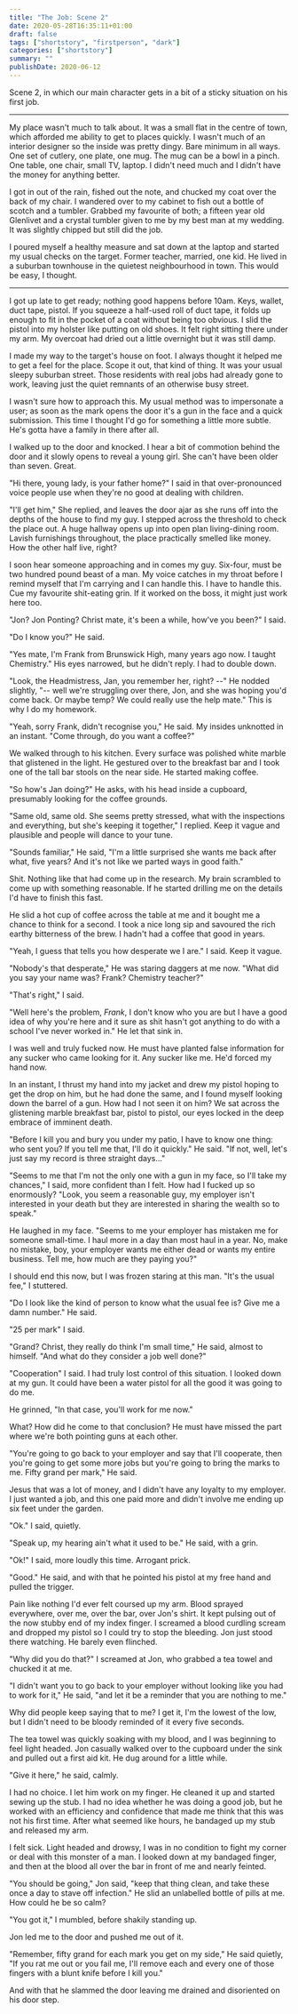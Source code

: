 ```yaml
---
title: "The Job: Scene 2"
date: 2020-05-28T16:35:11+01:00
draft: false
tags: ["shortstory", "firstperson", "dark"]
categories: ["shortstory"]
summary: ""
publishDate: 2020-06-12
---
```


Scene 2, in which our main character gets in a bit of a sticky situation on his first job.

---

<!--more-->

My place wasn't much to talk about. It was a small flat in the centre of town, which afforded me ability to get to places quickly. I wasn't much of an interior designer so the inside was pretty dingy. Bare minimum in all ways. One set of cutlery, one plate, one mug. The mug can be a bowl in a pinch. One table, one chair, small TV, laptop. I didn't need much and I didn't have the money for anything better.

I got in out of the rain, fished out the note, and chucked my coat over the back of my chair. I wandered over to my cabinet to fish out a bottle of scotch and a tumbler. Grabbed my favourite of both; a fifteen year old Glenlivet and a crystal tumbler given to me by my best man at my wedding. It was slightly chipped but still did the job. 

I poured myself a healthy measure and sat down at the laptop and started my usual checks on the target. Former teacher, married, one kid. He lived in a suburban townhouse in the quietest neighbourhood in town. This would be easy, I thought.

---

I got up late to get ready; nothing good happens before 10am. Keys, wallet, duct tape, pistol. If you squeeze a half-used roll of duct tape, it folds up enough to fit in the pocket of a coat without being too obvious. I slid the pistol into my holster like putting on old shoes. It felt right sitting there under my arm. My overcoat had dried out a little overnight but it was still damp.

I made my way to the target's house on foot. I always thought it helped me to get a feel for the place. Scope it out, that kind of thing. It was your usual sleepy suburban street. Those residents with real jobs had already gone to work, leaving just the quiet remnants of an otherwise busy street.

I wasn't sure how to approach this. My usual method was to impersonate a user; as soon as the mark opens the door it's a gun in the face and a quick submission. This time I thought I'd go for something a little more subtle. He's gotta have a family in there after all.

I walked up to the door and knocked. I hear a bit of commotion behind the door and it slowly opens to reveal a young girl. She can't have been older than seven. Great.

"Hi there, young lady, is your father home?" I said in that over-pronounced voice people use when they're no good at dealing with children.

"I'll get him," She replied, and leaves the door ajar as she runs off into the depths of the house to find my guy. I stepped across the threshold to check the place out. A huge hallway opens up into open plan living-dining room. Lavish furnishings throughout, the place practically smelled like money. How the other half live, right?

I soon hear someone approaching and in comes my guy. Six-four, must be two hundred pound beast of a man. My voice catches in my throat before I remind myself that I'm carrying and I can handle this. I have to handle this. Cue my favourite shit-eating grin. If it worked on the boss, it might just work here too. 

"Jon? Jon Ponting? Christ mate, it's been a while, how've you been?" I said.

"Do I know you?" He said.

"Yes mate, I'm Frank from Brunswick High, many years ago now. I taught Chemistry." His eyes narrowed, but he didn't reply. I had to double down.

"Look, the Headmistress, Jan, you remember her, right? --" He nodded slightly, "-- well we're struggling over there, Jon, and she was hoping you'd come back. Or maybe temp? We could really use the help mate." This is why I do my homework.

"Yeah, sorry Frank, didn't recognise you," He said. My insides unknotted in an instant. "Come through, do you want a coffee?"

We walked through to his kitchen. Every surface was polished white marble that glistened in the light. He gestured over to the breakfast bar and I took one of the tall bar stools on the near side. He started making coffee.

"So how's Jan doing?" He asks, with his head inside a cupboard, presumably looking for the coffee grounds.

"Same old, same old. She seems pretty stressed, what with the inspections and everything, but she's keeping it together," I replied. Keep it vague and plausible and people will dance to your tune.

"Sounds familiar," He said, "I'm a little surprised she wants me back after what, five years? And it's not like we parted ways in good faith."

Shit. Nothing like that had come up in the research. My brain scrambled to come up with something reasonable. If he started drilling me on the details I'd have to finish this fast.

He slid a hot cup of coffee across the table at me and it bought me a chance to think for a second. I took a nice long sip and savoured the rich earthy bitterness of the brew. I hadn't had a coffee that good in years.

"Yeah, I guess that tells you how desperate we I are." I said. Keep it vague.

"Nobody's that desperate," He was staring daggers at me now. "What did you say your name was? Frank? Chemistry teacher?"

"That's right," I said. 

"Well here's the problem, *Frank*, I don't know who you are but I have a good idea of why you're here and it sure as shit hasn't got anything to do with a school I've never worked in." He let that sink in.

I was well and truly fucked now. He must have planted false information for any sucker who came looking for it. Any sucker like me. He'd forced my hand now. 

In an instant, I thrust my hand into my jacket and drew my pistol hoping to get the drop on him, but he had done the same, and I found myself looking down the barrel of a gun. How had I not seen it on him? We sat across the glistening marble breakfast bar, pistol to pistol, our eyes locked in the deep embrace of imminent death.

"Before I kill you and bury you under my patio, I have to know one thing: who sent you? If you tell me that, I'll do it quickly." He said. "If not, well, let's just say my record is three straight days..." 

"Seems to me that I'm not the only one with a gun in my face, so I'll take my chances," I said, more confident than I felt. How had I fucked up so enormously? "Look, you seem a reasonable guy, my employer isn't interested in your death but they are interested in sharing the wealth so to speak." 

He laughed in my face. "Seems to me your employer has mistaken me for someone small-time. I haul more in a day than most haul in a year. No, make no mistake, boy, your employer wants me either dead or wants my entire business. Tell me, how much are they paying you?"

I should end this now, but I was frozen staring at this man. "It's the usual fee," I stuttered. 

"Do I look like the kind of person to know what the usual fee is? Give me a damn number." He said.

"25 per mark" I said.

"Grand? Christ, they really do think I'm small time," He said, almost to himself. "And what do they consider a job well done?"

"Cooperation" I said. I had truly lost control of this situation. I looked down at my gun. It could have been a water pistol for all the good it was going to do me.

He grinned, "In that case, you'll work for me now." 

What? How did he come to that conclusion? He must have missed the part where we're both pointing guns at each other. 

"You're going to go back to your employer and say that I'll cooperate, then you're going to get some more jobs but you're going to bring the marks to me. Fifty grand per mark," He said.

Jesus that was a lot of money, and I didn't have any loyalty to my employer. I just wanted a job, and this one paid more and didn't involve me ending up six feet under the garden.

"Ok." I said, quietly.

"Speak up, my hearing ain't what it used to be." He said, with a grin.

"Ok!" I said, more loudly this time. Arrogant prick.

"Good." He said, and with that he pointed his pistol at my free hand and pulled the trigger. 

Pain like nothing I'd ever felt coursed up my arm. Blood sprayed everywhere, over me, over the bar, over Jon's shirt. It kept pulsing out of the now stubby end of my index finger. I screamed a blood curdling scream and dropped my pistol so I could try to stop the bleeding. Jon just stood there watching. He barely even flinched.

"Why did you do that?" I screamed at Jon, who grabbed a tea towel and chucked it at me. 

"I didn't want you to go back to your employer without looking like you had to work for it," He said, "and let it be a reminder that you are nothing to me." 

Why did people keep saying that to me? I get it, I'm the lowest of the low, but I didn't need to be bloody reminded of it every five seconds. 

The tea towel was quickly soaking with my blood, and I was beginning to feel light headed. Jon casually walked over to the cupboard under the sink and pulled out a first aid kit. He dug around for a little while.

"Give it here," he said, calmly. 

I had no choice. I let him work on my finger. He cleaned it up and started sewing up the stub. I had no idea whether he was doing a good job, but he worked with an efficiency and confidence that made me think that this was not his first time. After what seemed like hours, he bandaged up my stub and released my arm. 

I felt sick. Light headed and drowsy, I was in no condition to fight my corner or deal with this monster of a man. I looked down at my bandaged finger, and then at the blood all over the bar in front of me and nearly feinted. 

"You should be going," Jon said, "keep that thing clean, and take these once a day to stave off infection." He slid an unlabelled bottle of pills at me. How could he be so calm?

"You got it," I mumbled, before shakily standing up. 

Jon led me to the door and pushed me out of it.

"Remember, fifty grand for each mark you get on my side," He said quietly, "If you rat me out or you fail me, I'll remove each and every one of those fingers with a blunt knife before I kill you."

And with that he slammed the door leaving me drained and disoriented on his door step.
